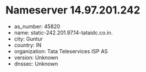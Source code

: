 # Nameserver 14.97.201.242

* as_number: 45820
* name: static-242.201.97.14-tataidc.co.in.
* city: Guntur
* country: IN
* organization: Tata Teleservices ISP AS
* version: Unknown
* dnssec: Unknown
